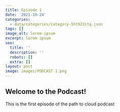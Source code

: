```yaml
---
title: Episode 1
date: '2021-10-24'
categories:
  - data/categories/category-5ht923itg.json
tags: []
image_alt: lorem-ipsum
excerpt: lorem-ipsum
seo:
  title: ''
  description: ''
  robots: []
  extra: []
layout: post
image: images/PODCAST 1.png
---
```

## Welcome to the Podcast!

This is the first episode of the path to cloud podcast

